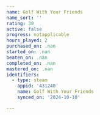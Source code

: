 ```yaml
---
name: Golf With Your Friends
name_sort: ''
rating: 30
active: false
progress: notapplicable
hours_played: 2
purchased_on: .nan
started_on: .nan
beaten_on: .nan
completed_on: .nan
mastered_on: .nan
identifiers:
  - type: steam
    appid: '431240'
    name: Golf With Your Friends
    synced_on: '2024-10-10'

---
```

